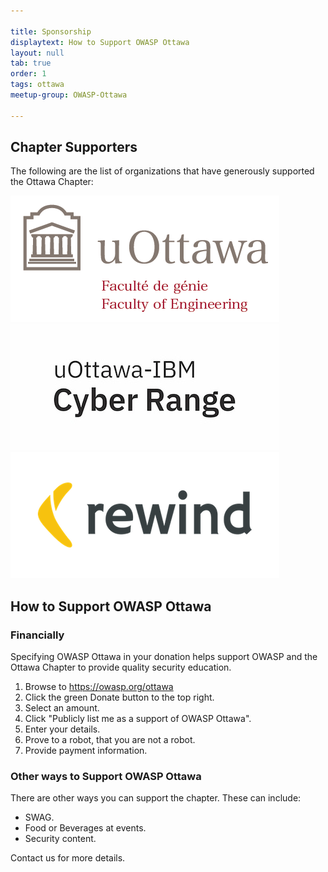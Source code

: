 ```yaml
---

title: Sponsorship
displaytext: How to Support OWASP Ottawa
layout: null
tab: true
order: 1
tags: ottawa
meetup-group: OWASP-Ottawa

---
```


## Chapter Supporters

The following are the list of organizations that have generously supported the Ottawa Chapter:

![UofO Logo](assets/images/UofOEngineeringLogo.png) ![Cyber Range Logo](assets/images/uOttawa-IBM_Cyber_Range_logotype_sm_pos_CMYK.jpg) ![Rewind Logo](assets/images/rewindlogo.png)


## How to Support OWASP Ottawa

### Financially

Specifying OWASP Ottawa in your donation helps support OWASP and the Ottawa Chapter to provide quality security education.

1. Browse to https://owasp.org/ottawa
2. Click the green Donate button to the top right.
3. Select an amount.
4. Click "Publicly list me as a support of OWASP Ottawa".
5. Enter your details.
6. Prove to a robot, that you are not a robot.
7. Provide payment information.

### Other ways to Support OWASP Ottawa

There are other ways you can support the chapter. These can include:

- SWAG.
- Food or Beverages at events.
- Security content.

Contact us for more details.